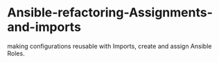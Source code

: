 # Ansible-refactoring-Assignments-and-imports
making configurations reusable with Imports, create and assign Ansible Roles.
